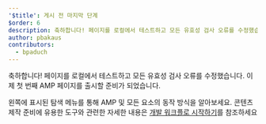 ```yaml
---
'$title': 게시 전 마지막 단계
$order: 6
description: 축하합니다! 페이지를 로컬에서 테스트하고 모든 유효성 검사 오류를 수정했습니다. 이제 첫 번째 AMP 페이지를 출시할 준비가 되었습니다.
author: pbakaus
contributors:
  - bpaduch
---
```


축하합니다! 페이지를 로컬에서 테스트하고 모든 유효성 검사 오류를 수정했습니다. 이제 첫 번째 AMP 페이지를 출시할 준비가 되었습니다.

왼쪽에 표시된 탐색 메뉴를 통해 AMP 및 모든 요소의 동작 방식을 알아보세요. 콘텐츠 제작 준비에 유용한 도구와 관련한 자세한 내용은 [개발 워크플로 시작하기](https://developers.google.com/web/tools/setup/)를 참조하세요
